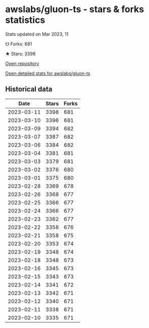 # awslabs/gluon-ts - stars & forks statistics

Stats updated on Mar 2023, 11

☋ Forks: 681

★ Stars: 3398

[Open repository](https://github.com/awslabs/gluon-ts)

[Open detailed stats for awslabs/gluon-ts](https://reviewgithub.com/rep/awslabs/gluon-ts)

## Historical data
| Date | Stars | Forks |
|------|-------|-------|
| 2023-03-11 | 3398 | 681 | 
| 2023-03-10 | 3396 | 681 | 
| 2023-03-09 | 3394 | 682 | 
| 2023-03-07 | 3387 | 682 | 
| 2023-03-06 | 3384 | 682 | 
| 2023-03-04 | 3381 | 681 | 
| 2023-03-03 | 3379 | 681 | 
| 2023-03-02 | 3376 | 680 | 
| 2023-03-01 | 3375 | 680 | 
| 2023-02-28 | 3369 | 678 | 
| 2023-02-26 | 3368 | 677 | 
| 2023-02-25 | 3366 | 677 | 
| 2023-02-24 | 3366 | 677 | 
| 2023-02-23 | 3362 | 677 | 
| 2023-02-22 | 3358 | 676 | 
| 2023-02-21 | 3358 | 675 | 
| 2023-02-20 | 3353 | 674 | 
| 2023-02-19 | 3348 | 674 | 
| 2023-02-18 | 3348 | 673 | 
| 2023-02-16 | 3345 | 673 | 
| 2023-02-15 | 3343 | 673 | 
| 2023-02-14 | 3341 | 672 | 
| 2023-02-13 | 3342 | 671 | 
| 2023-02-12 | 3340 | 671 | 
| 2023-02-11 | 3338 | 671 | 
| 2023-02-10 | 3335 | 671 | 


